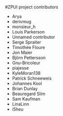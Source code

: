 #ZPUI project contributors

 - Arya
 - derivmug
 - monsieur_h
 - Louis Parkerson
 - Unnamed contributor
 - Serge Spraiter
 - Timothée Floure
 - Jon Maier
 - Björn Pettersson
 - Gnu-Bricoleur
 - piajesse
 - KyleMoran138
 - Patrick Schneeweis
 - Johannes Kool
 - Brian Dunlay
 - Beauregard Slim
 - Sam Kaufman
 - LinaLinn
 - i5heu
